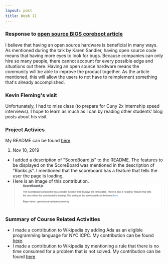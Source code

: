 ```yaml
---
layout: post
title: Week 11
---
```


### Response to  [open source BIOS coreboot article](https://opensource.com/article/19/11/coreboot-system76-laptops?utm_campaign=intrel)
I believe that having an open source hardware is beneficial in many ways. As mentioned during the talk by Karen Sandler, having open source code means that having more eyes to look for bugs. Because companies can only hire so many people, there cannot account for every possible edge and situations out there. Having an open source hardware means the community will be able to improve the product together. As the article mentioned, this will allow the users to not have to reimplement something that's already accomplished. 

### Kevin Fleming's visit
Unfortunately, I had to miss class (to prepare for Cuny 2x internship speed interviews). I hope to learn as much as I can by reading other students' blog posts about his visit. 

### Project Activies
My README can be found [here](https://github.com/darrenzhang2000/OpenSource-NY/blob/master/myapp/client/src/Components/README.md).
1. Nov 10, 2019
  * I added a description of "ScoreBoard.js" to the README. The features to be displayed on the ScoreBoard was mentioned in the description of "Ranks.js". I mentioned that the scoreboard has a feature that tells the user the page is loading. 
  * Here is an image of this contribution. 
  ![ScoreBoard.js](https://github.com/darrenzhang2000/images/blob/master/Screenshot%20from%202019-11-10%2013-44-56.png)

### Summary of Course Related Activities
* I made a contribution to Wikipedia by adding Ada as an eligible programming language for NYC ICPC. My contribution can be found [here](https://en.wikipedia.org/wiki/Special:Contributions/Darrenzhang2000).
* I made a contribution to Wikipedia by mentioning a rule that there is no time consumed for a problem that is not solved. My contribution can be found [here](https://en.wikipedia.org/wiki/Special:Contributions/Darrenzhang2000)
